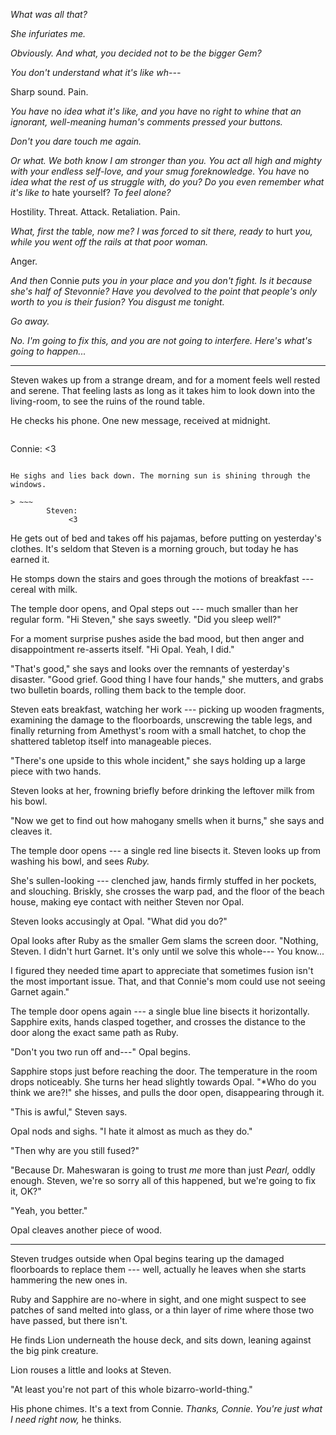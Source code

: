 *What was all that?*

*She infuriates me.*

*Obviously. And what, you decided not to be the bigger Gem?*

*You don't understand what it's like wh---*

Sharp sound. Pain.

*You have* no *idea what it's like, and you have* no *right to
whine that an ignorant, well-meaning human's comments pressed your
buttons.*

*Don't you dare touch me again.*

*Or what. We both know I am stronger than you. You act all
high and mighty with your endless self-love, and your smug foreknowledge.
You have* no *idea what the rest of us struggle with, do you? Do you even remember
what it's like to* hate yourself? *To feel alone?*

Hostility. Threat. Attack. Retaliation. Pain.

*What, first the table, now me? I was forced to sit there,
ready to* hurt *you, while you went off the rails at that poor woman.*

Anger.

*And then* Connie *puts you in your place and you don't fight. Is it
because she's half of Stevonnie? Have you devolved to the point that
people's only worth to you is their fusion? You disgust me tonight.*

*Go away.*

*No. I'm going to fix this, and you are not going to interfere.
Here's what's going to happen...*

----

Steven wakes up from a strange dream, and for a moment feels well rested and
serene. That feeling lasts as long as it takes him to look down into the living-room,
to see the ruins of the round table.

He checks his phone. One new message, received at midnight.

> ~~~
Connie:
<3
~~~

He sighs and lies back down. The morning sun is shining through the windows.

> ~~~
        Steven:
             <3
~~~ 

He gets out of bed and takes off his pajamas, before putting on yesterday's
clothes. It's seldom that Steven is a morning grouch, but today he has earned it.

He stomps down the stairs and goes through the motions of breakfast --- cereal with
milk.

The temple door opens, and Opal steps out --- much smaller than her regular form.
"Hi Steven," she says sweetly. "Did you sleep well?"

For a moment surprise pushes aside the bad mood, but then anger and disappointment re-asserts
itself. "Hi Opal. Yeah, I did."

"That's good," she says and looks over the remnants of yesterday's disaster. "Good grief.
Good thing I have four hands," she mutters, and grabs two bulletin boards, rolling them back
to the temple door.

Steven eats breakfast, watching her work --- picking up wooden fragments, examining the damage to the
floorboards, unscrewing the table legs, and finally returning from Amethyst's room with a small hatchet,
to chop the shattered tabletop itself into manageable pieces.

"There's one upside to this whole incident," she says holding up a large piece with two hands.

Steven looks at her, frowning briefly before drinking the leftover milk from his bowl.

"Now we get to find out how mahogany smells when it burns," she says and cleaves it.

The temple door opens --- a single red line bisects it. Steven looks up from washing his bowl,
and sees *Ruby.*

She's sullen-looking --- clenched jaw, hands firmly stuffed in her pockets, and slouching. Briskly,
she crosses the warp pad, and the floor of the beach house, making eye contact with neither Steven
nor Opal.

Steven looks accusingly at Opal. "What did you do?"

Opal looks after Ruby as the smaller Gem slams the screen door.
"Nothing, Steven. I didn't hurt Garnet.
It's only until we solve this whole--- You know...

I figured they needed time apart to appreciate that sometimes fusion isn't the most important issue. That, and
that Connie's mom could use not seeing Garnet again."

The temple door opens again --- a single blue line bisects it horizontally. Sapphire exits, hands
clasped together, and crosses the distance to the door along the exact same path as Ruby.

"Don't you two run off and---" Opal begins.

Sapphire stops just before reaching the door. The temperature in the room
drops noticeably. She turns her head slightly towards Opal. "*Who do you think we are?!" she hisses, and pulls the
door open, disappearing through it.

"This is awful," Steven says.

Opal nods and sighs. "I hate it almost as much as they do."

"Then why are you still fused?"

"Because Dr. Maheswaran is going to trust *me* more than just *Pearl,* oddly enough.
Steven, we're so sorry all of this happened, but we're going to fix it, OK?"

"Yeah, you better."

Opal cleaves another piece of wood.

----

Steven trudges outside when Opal begins tearing up the damaged floorboards to replace
them --- well, actually he leaves when she starts hammering the new ones in.

Ruby and Sapphire are no-where in sight, and one might suspect to see patches
of sand melted into glass, or a thin layer of rime where those two have passed,
but there isn't.

He finds Lion underneath the house deck, and sits down, leaning against the
big pink creature.

Lion rouses a little and looks at Steven.

"At least you're not part of this whole bizarro-world-thing."

His phone chimes. It's a text from Connie. *Thanks, Connie. You're just what I need
right now,* he thinks.

